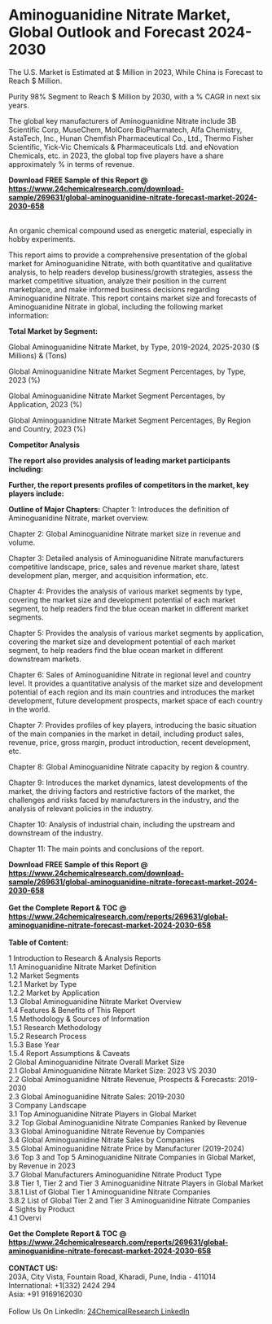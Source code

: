 <h1>Aminoguanidine Nitrate Market, Global Outlook and Forecast 2024-2030</h1><p>
The U.S. Market is Estimated at $ Million in 2023, While China is Forecast to Reach $ Million.</p><p>
Purity 98% Segment to Reach $ Million by 2030, with a % CAGR in next six years.</p><p>
The global key manufacturers of Aminoguanidine Nitrate include 3B Scientific Corp, MuseChem, MolCore BioPharmatech, Alfa Chemistry, AstaTech, Inc., Hunan Chemfish Pharmaceutical Co., Ltd., Thermo Fisher Scientific, Yick-Vic Chemicals &amp; Pharmaceuticals Ltd. and eNovation Chemicals, etc. in 2023, the global top five players have a share approximately % in terms of revenue.</p><div><b>Download FREE Sample of this Report @ 
            <a href="https://www.24chemicalresearch.com/download-sample/269631/global-aminoguanidine-nitrate-forecast-market-2024-2030-658">
            https://www.24chemicalresearch.com/download-sample/269631/global-aminoguanidine-nitrate-forecast-market-2024-2030-658</a></b></div><br><p>
An organic chemical compound used as energetic material, especially in hobby experiments.</p><p>
This report aims to provide a comprehensive presentation of the global market for Aminoguanidine Nitrate, with both quantitative and qualitative analysis, to help readers develop business/growth strategies, assess the market competitive situation, analyze their position in the current marketplace, and make informed business decisions regarding Aminoguanidine Nitrate. This report contains market size and forecasts of Aminoguanidine Nitrate in global, including the following market information:
</p><p>
<strong>Total Market by Segment:</strong></p><p>
Global Aminoguanidine Nitrate Market, by Type, 2019-2024, 2025-2030 ($ Millions) &amp; (Tons)</p><p>
Global Aminoguanidine Nitrate Market Segment Percentages, by Type, 2023 (%)</p><p>
</p><p>
Global Aminoguanidine Nitrate Market Segment Percentages, by Application, 2023 (%)</p><p>
</p><p>
Global Aminoguanidine Nitrate Market Segment Percentages, By Region and Country, 2023 (%)</p><p>
</p><p>
<strong>Competitor Analysis</strong></p><p>
<strong>The report also provides analysis of leading market participants including:</strong></p><p>
</p><p>
<strong>Further, the report presents profiles of competitors in the market, key players include:</strong></p><p>
</p><p>
<strong>Outline of Major Chapters:</strong>
Chapter 1: Introduces the definition of Aminoguanidine Nitrate, market overview.</p><p>
Chapter 2: Global Aminoguanidine Nitrate market size in revenue and volume.</p><p>
Chapter 3: Detailed analysis of Aminoguanidine Nitrate manufacturers competitive landscape, price, sales and revenue market share, latest development plan, merger, and acquisition information, etc.</p><p>
Chapter 4: Provides the analysis of various market segments by type, covering the market size and development potential of each market segment, to help readers find the blue ocean market in different market segments.</p><p>
Chapter 5: Provides the analysis of various market segments by application, covering the market size and development potential of each market segment, to help readers find the blue ocean market in different downstream markets.</p><p>
Chapter 6: Sales of Aminoguanidine Nitrate in regional level and country level. It provides a quantitative analysis of the market size and development potential of each region and its main countries and introduces the market development, future development prospects, market space of each country in the world.</p><p>
Chapter 7: Provides profiles of key players, introducing the basic situation of the main companies in the market in detail, including product sales, revenue, price, gross margin, product introduction, recent development, etc.</p><p>
Chapter 8: Global Aminoguanidine Nitrate capacity by region &amp; country.</p><p>
Chapter 9: Introduces the market dynamics, latest developments of the market, the driving factors and restrictive factors of the market, the challenges and risks faced by manufacturers in the industry, and the analysis of relevant policies in the industry.</p><p>
Chapter 10: Analysis of industrial chain, including the upstream and downstream of the industry.</p><p>
Chapter 11: The main points and conclusions of the report.</p><div><b>Download FREE Sample of this Report @ 
            <a href="https://www.24chemicalresearch.com/download-sample/269631/global-aminoguanidine-nitrate-forecast-market-2024-2030-658">
            https://www.24chemicalresearch.com/download-sample/269631/global-aminoguanidine-nitrate-forecast-market-2024-2030-658</a></b></div><br><div><b>Get the Complete Report & TOC @ 
            <a href="https://www.24chemicalresearch.com/reports/269631/global-aminoguanidine-nitrate-forecast-market-2024-2030-658">
            https://www.24chemicalresearch.com/reports/269631/global-aminoguanidine-nitrate-forecast-market-2024-2030-658</a></b></div><br>
            <b>Table of Content:</b><p>1 Introduction to Research & Analysis Reports<br />
    1.1 Aminoguanidine Nitrate Market Definition<br />
    1.2 Market Segments<br />
        1.2.1 Market by Type<br />
        1.2.2 Market by Application<br />
    1.3 Global Aminoguanidine Nitrate Market Overview<br />
    1.4 Features & Benefits of This Report<br />
    1.5 Methodology & Sources of Information<br />
        1.5.1 Research Methodology<br />
        1.5.2 Research Process<br />
        1.5.3 Base Year<br />
        1.5.4 Report Assumptions & Caveats<br />
2 Global Aminoguanidine Nitrate Overall Market Size<br />
    2.1 Global Aminoguanidine Nitrate Market Size: 2023 VS 2030<br />
    2.2 Global Aminoguanidine Nitrate Revenue, Prospects & Forecasts: 2019-2030<br />
    2.3 Global Aminoguanidine Nitrate Sales: 2019-2030<br />
3 Company Landscape<br />
    3.1 Top Aminoguanidine Nitrate Players in Global Market<br />
    3.2 Top Global Aminoguanidine Nitrate Companies Ranked by Revenue<br />
    3.3 Global Aminoguanidine Nitrate Revenue by Companies<br />
    3.4 Global Aminoguanidine Nitrate Sales by Companies<br />
    3.5 Global Aminoguanidine Nitrate Price by Manufacturer (2019-2024)<br />
    3.6 Top 3 and Top 5 Aminoguanidine Nitrate Companies in Global Market, by Revenue in 2023<br />
    3.7 Global Manufacturers Aminoguanidine Nitrate Product Type<br />
    3.8 Tier 1, Tier 2 and Tier 3 Aminoguanidine Nitrate Players in Global Market<br />
        3.8.1 List of Global Tier 1 Aminoguanidine Nitrate Companies<br />
        3.8.2 List of Global Tier 2 and Tier 3 Aminoguanidine Nitrate Companies<br />
4 Sights by Product<br />
    4.1 Overvi</p><div><b>Get the Complete Report & TOC @ 
            <a href="https://www.24chemicalresearch.com/reports/269631/global-aminoguanidine-nitrate-forecast-market-2024-2030-658">
            https://www.24chemicalresearch.com/reports/269631/global-aminoguanidine-nitrate-forecast-market-2024-2030-658</a></b></div><br><b>CONTACT US:</b><br>
            203A, City Vista, Fountain Road, Kharadi, Pune, India - 411014<br>
            International: +1(332) 2424 294<br>
            Asia: +91 9169162030 <br><br>
            Follow Us On LinkedIn: <a href="https://www.linkedin.com/company/24chemicalresearch/">24ChemicalResearch LinkedIn</a>